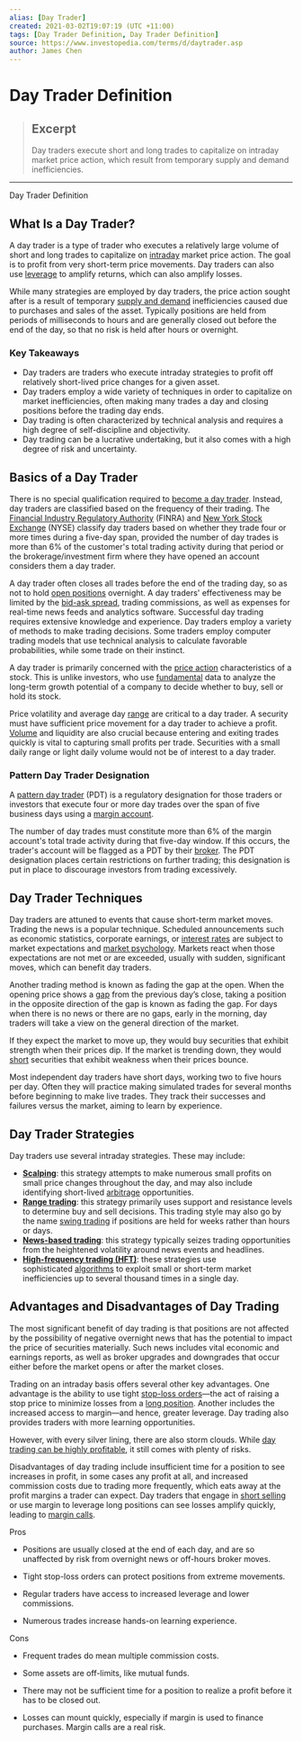 ```yaml
---
alias: [Day Trader]
created: 2021-03-02T19:07:19 (UTC +11:00)
tags: [Day Trader Definition, Day Trader Definition]
source: https://www.investopedia.com/terms/d/daytrader.asp
author: James Chen
---
```


# Day Trader Definition

> ## Excerpt
> Day traders execute short and long trades to capitalize on intraday market price action, which result from temporary supply and demand inefficiencies.

---

Day Trader Definition
## What Is a Day Trader?

A day trader is a type of trader who executes a relatively large volume of short and long trades to capitalize on [intraday](https://www.investopedia.com/terms/i/intraday.asp) market price action. The goal is to profit from very short-term price movements. Day traders can also use [leverage](https://www.investopedia.com/terms/l/leverage.asp) to amplify returns, which can also amplify losses.

While many strategies are employed by day traders, the price action sought after is a result of temporary [supply and demand](https://www.investopedia.com/terms/l/law-of-supply-demand.asp) inefficiencies caused due to purchases and sales of the asset. Typically positions are held from periods of milliseconds to hours and are generally closed out before the end of the day, so that no risk is held after hours or overnight.

### Key Takeaways

-   Day traders are traders who execute intraday strategies to profit off relatively short-lived price changes for a given asset.
-   Day traders employ a wide variety of techniques in order to capitalize on market inefficiencies, often making many trades a day and closing positions before the trading day ends.
-   Day trading is often characterized by technical analysis and requires a high degree of self-discipline and objectivity.
-   Day trading can be a lucrative undertaking, but it also comes with a high degree of risk and uncertainty.

## Basics of a Day Trader

There is no special qualification required to [become a day trader](https://www.investopedia.com/articles/active-trading/051415/10-steps-becoming-day-trader.asp). Instead, day traders are classified based on the frequency of their trading. The [Financial Industry Regulatory Authority](https://www.investopedia.com/terms/f/finra.asp) (FINRA) and [New York Stock Exchange](https://www.investopedia.com/terms/n/nyse.asp) (NYSE) classify day traders based on whether they trade four or more times during a five-day span, provided the number of day trades is more than 6% of the customer's total trading activity during that period or the brokerage/investment firm where they have opened an account considers them a day trader.

A day trader often closes all trades before the end of the trading day, so as not to hold [open positions](https://www.investopedia.com/terms/o/open-position.asp) overnight. A day traders' effectiveness may be limited by the [bid-ask spread](https://www.investopedia.com/terms/b/bid-askspread.asp), trading commissions, as well as expenses for real-time news feeds and analytics software. Successful day trading requires extensive knowledge and experience. Day traders employ a variety of methods to make trading decisions. Some traders employ computer trading models that use technical analysis to calculate favorable probabilities, while some trade on their instinct.

A day trader is primarily concerned with the [price action](https://www.investopedia.com/terms/p/price-action.asp) characteristics of a stock. This is unlike investors, who use [fundamental](https://www.investopedia.com/terms/f/fundamentalanalysis.asp) data to analyze the long-term growth potential of a company to decide whether to buy, sell or hold its stock.

Price volatility and average day [range](https://www.investopedia.com/terms/r/range.asp) are critical to a day trader. A security must have sufficient price movement for a day trader to achieve a profit. [Volume](https://www.investopedia.com/terms/v/volume.asp) and liquidity are also crucial because entering and exiting trades quickly is vital to capturing small profits per trade. Securities with a small daily range or light daily volume would not be of interest to a day trader.

### Pattern Day Trader Designation

A [pattern day trader](https://www.investopedia.com/terms/p/patterndaytrader.asp) (PDT) is a regulatory designation for those traders or investors that execute four or more day trades over the span of five business days using a [margin account](https://www.investopedia.com/terms/m/marginaccount.asp).

The number of day trades must constitute more than 6% of the margin account's total trade activity during that five-day window. If this occurs, the trader's account will be flagged as a PDT by their [broker](https://www.investopedia.com/terms/b/broker.asp). The PDT designation places certain restrictions on further trading; this designation is put in place to discourage investors from trading excessively.

## Day Trader Techniques

Day traders are attuned to events that cause short-term market moves. Trading the news is a popular technique. Scheduled announcements such as economic statistics, corporate earnings, or [interest rates](https://www.investopedia.com/terms/i/interestrate.asp) are subject to market expectations and [market psychology](https://www.investopedia.com/terms/m/marketpsychology.asp). Markets react when those expectations are not met or are exceeded, usually with sudden, significant moves, which can benefit day traders.

Another trading method is known as fading the gap at the open. When the opening price shows a [gap](https://www.investopedia.com/terms/g/gap.asp) from the previous day’s close, taking a position in the opposite direction of the gap is known as fading the gap. For days when there is no news or there are no gaps, early in the morning, day traders will take a view on the general direction of the market.

If they expect the market to move up, they would buy securities that exhibit strength when their prices dip. If the market is trending down, they would [short](https://www.investopedia.com/terms/s/short.asp) securities that exhibit weakness when their prices bounce.

Most independent day traders have short days, working two to five hours per day. Often they will practice making simulated trades for several months before beginning to make live trades. They track their successes and failures versus the market, aiming to learn by experience.

## Day Trader Strategies

Day traders use several intraday strategies. These may include:

-   [**Scalping**](https://www.investopedia.com/terms/s/scalping.asp): this strategy attempts to make numerous small profits on small price changes throughout the day, and may also include identifying short-lived [arbitrage](https://www.investopedia.com/terms/a/arbitrage.asp) opportunities.
-   [**Range trading**](https://www.investopedia.com/terms/r/rangeboundtrading.asp): this strategy primarily uses support and resistance levels to determine buy and sell decisions. This trading style may also go by the name [swing trading](https://www.investopedia.com/terms/s/swingtrading.asp) if positions are held for weeks rather than hours or days.
-   [**News-based trading**](https://www.investopedia.com/terms/n/news-trader.asp): this strategy typically seizes trading opportunities from the heightened volatility around news events and headlines.
-   [**High-frequency trading (HFT)**](https://www.investopedia.com/terms/h/high-frequency-trading.asp): these strategies use sophisticated [algorithms](https://www.investopedia.com/terms/a/algorithm.asp) to exploit small or short-term market inefficiencies up to several thousand times in a single day.

## Advantages and Disadvantages of Day Trading

The most significant benefit of day trading is that positions are not affected by the possibility of negative overnight news that has the potential to impact the price of securities materially. Such news includes vital economic and earnings reports, as well as broker upgrades and downgrades that occur either before the market opens or after the market closes.

Trading on an intraday basis offers several other key advantages. One advantage is the ability to use tight [stop-loss orders](https://www.investopedia.com/ask/answers/06/stoplossorderdetails.asp)—the act of raising a stop price to minimize losses from a [long position](https://www.investopedia.com/terms/l/long.asp). Another includes the increased access to margin—and hence, greater leverage. Day trading also provides traders with more learning opportunities. 

However, with every silver lining, there are also storm clouds. While [day trading can be highly profitable](https://www.investopedia.com/articles/active-trading/053115/average-rate-return-day-traders.asp), it still comes with plenty of risks.

Disadvantages of day trading include insufficient time for a position to see increases in profit, in some cases any profit at all, and increased commission costs due to trading more frequently, which eats away at the profit margins a trader can expect. Day traders that engage in [short selling](https://www.investopedia.com/articles/investing/100913/basics-short-selling.asp) or use margin to leverage long positions can see losses amplify quickly, leading to [margin calls](https://www.investopedia.com/terms/m/margincall.asp).

Pros

-   Positions are usually closed at the end of each day, and are so unaffected by risk from overnight news or off-hours broker moves.
    
-   Tight stop-loss orders can protect positions from extreme movements.
    
-   Regular traders have access to increased leverage and lower commissions.
    
-   Numerous trades increase hands-on learning experience.
    

Cons

-   Frequent trades do mean multiple commission costs.
    
-   Some assets are off-limits, like mutual funds.
    
-   There may not be sufficient time for a position to realize a profit before it has to be closed out.
    
-   Losses can mount quickly, especially if margin is used to finance purchases. Margin calls are a real risk.
